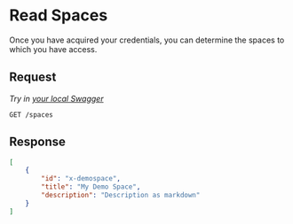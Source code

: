 # Read Spaces

Once you have acquired your credentials, you can determine the spaces to which you have access.

## Request

*Try in [your local Swagger](http://localhost:8888/hub/static/swagger/#/Read_Spaces)*

```HTTP
GET /spaces
```

## Response

```JSON
[
    {
        "id": "x-demospace",
        "title": "My Demo Space",
        "description": "Description as markdown"
    }
]
```
